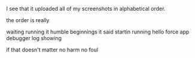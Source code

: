 I see that it uploaded all of my screenshots in alphabetical order.

the order is really 

waiting 
running it
humble beginnings
it said
startin
running hello
force
app
debugger
log
showing

if that doesn't matter no harm no foul
